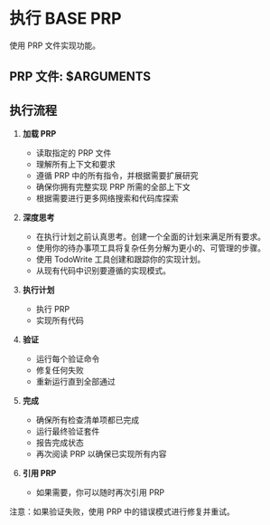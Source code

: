 # 执行 BASE PRP

使用 PRP 文件实现功能。

## PRP 文件: $ARGUMENTS

## 执行流程

1. **加载 PRP**
   - 读取指定的 PRP 文件
   - 理解所有上下文和要求
   - 遵循 PRP 中的所有指令，并根据需要扩展研究
   - 确保你拥有完整实现 PRP 所需的全部上下文
   - 根据需要进行更多网络搜索和代码库探索

2. **深度思考**
   - 在执行计划之前认真思考。创建一个全面的计划来满足所有要求。
   - 使用你的待办事项工具将复杂任务分解为更小的、可管理的步骤。
   - 使用 TodoWrite 工具创建和跟踪你的实现计划。
   - 从现有代码中识别要遵循的实现模式。

3. **执行计划**
   - 执行 PRP
   - 实现所有代码

4. **验证**
   - 运行每个验证命令
   - 修复任何失败
   - 重新运行直到全部通过

5. **完成**
   - 确保所有检查清单项都已完成
   - 运行最终验证套件
   - 报告完成状态
   - 再次阅读 PRP 以确保已实现所有内容

6. **引用 PRP**
   - 如果需要，你可以随时再次引用 PRP

注意：如果验证失败，使用 PRP 中的错误模式进行修复并重试。